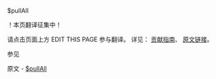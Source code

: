  $pullAll

 ！本页翻译征集中！

请点击页面上方 EDIT THIS PAGE 参与翻译。
详见：
[贡献指南]( https://github.com/JinMuInfo/MongoDB-Manual-zh/blob/master/CONTRIBUTING.md )、
[原文链接](  https://docs.mongodb.com/manual/reference/operator/update/pullAll/  )。

 参见

原文 - [$pullAll]( https://docs.mongodb.com/manual/reference/operator/update/pullAll/ )

